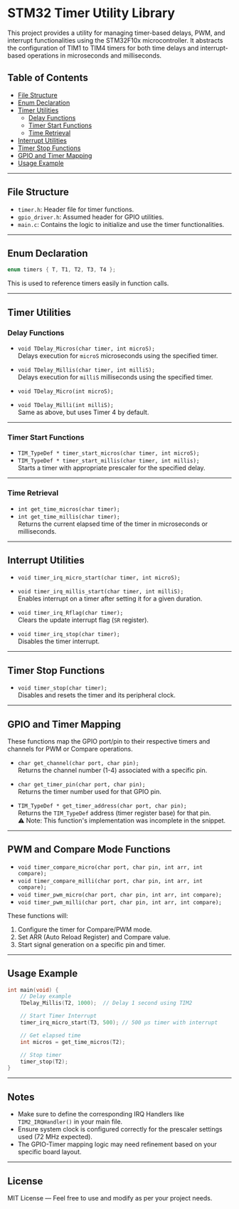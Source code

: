 # STM32 Timer Utility Library

This project provides a utility for managing timer-based delays, PWM, and interrupt functionalities using the STM32F10x microcontroller. It abstracts the configuration of TIM1 to TIM4 timers for both time delays and interrupt-based operations in microseconds and milliseconds.

## Table of Contents
- [File Structure](#file-structure)
- [Enum Declaration](#enum-declaration)
- [Timer Utilities](#timer-utilities)
  - [Delay Functions](#delay-functions)
  - [Timer Start Functions](#timer-start-functions)
  - [Time Retrieval](#time-retrieval)
- [Interrupt Utilities](#interrupt-utilities)
- [Timer Stop Functions](#timer-stop-functions)
- [GPIO and Timer Mapping](#gpio-and-timer-mapping)
- [Usage Example](#usage-example)

---

## File Structure

- `timer.h`: Header file for timer functions.
- `gpio_driver.h`: Assumed header for GPIO utilities.
- `main.c`: Contains the logic to initialize and use the timer functionalities.

---

## Enum Declaration

```c
enum timers { T, T1, T2, T3, T4 };
```

This is used to reference timers easily in function calls.

---

## Timer Utilities

### Delay Functions

- `void TDelay_Micros(char timer, int microS);`  
  Delays execution for `microS` microseconds using the specified timer.

- `void TDelay_Millis(char timer, int milliS);`  
  Delays execution for `milliS` milliseconds using the specified timer.

- `void TDelay_Micro(int microS);`  
- `void TDelay_Milli(int milliS);`  
  Same as above, but uses Timer 4 by default.

---

### Timer Start Functions

- `TIM_TypeDef * timer_start_micros(char timer, int microS);`  
- `TIM_TypeDef * timer_start_millis(char timer, int millis);`  
  Starts a timer with appropriate prescaler for the specified delay.

---

### Time Retrieval

- `int get_time_micros(char timer);`  
- `int get_time_millis(char timer);`  
  Returns the current elapsed time of the timer in microseconds or milliseconds.

---

## Interrupt Utilities

- `void timer_irq_micro_start(char timer, int microS);`  
- `void timer_irq_millis_start(char timer, int milliS);`  
  Enables interrupt on a timer after setting it for a given duration.

- `void timer_irq_Rflag(char timer);`  
  Clears the update interrupt flag (`SR` register).

- `void timer_irq_stop(char timer);`  
  Disables the timer interrupt.

---

## Timer Stop Functions

- `void timer_stop(char timer);`  
  Disables and resets the timer and its peripheral clock.

---

## GPIO and Timer Mapping

These functions map the GPIO port/pin to their respective timers and channels for PWM or Compare operations.

- `char get_channel(char port, char pin);`  
  Returns the channel number (1-4) associated with a specific pin.

- `char get_timer_pin(char port, char pin);`  
  Returns the timer number used for that GPIO pin.

- `TIM_TypeDef * get_timer_address(char port, char pin);`  
  Returns the `TIM_TypeDef` address (timer register base) for that pin.  
  ⚠️ Note: This function's implementation was incomplete in the snippet.

---

## PWM and Compare Mode Functions

- `void timer_compare_micro(char port, char pin, int arr, int compare);`  
- `void timer_compare_milli(char port, char pin, int arr, int compare);`  
- `void timer_pwm_micro(char port, char pin, int arr, int compare);`  
- `void timer_pwm_milli(char port, char pin, int arr, int compare);`  

These functions will:
1. Configure the timer for Compare/PWM mode.
2. Set ARR (Auto Reload Register) and Compare value.
3. Start signal generation on a specific pin and timer.

---

## Usage Example

```c
int main(void) {
    // Delay example
    TDelay_Millis(T2, 1000);  // Delay 1 second using TIM2

    // Start Timer Interrupt
    timer_irq_micro_start(T3, 500); // 500 µs timer with interrupt

    // Get elapsed time
    int micros = get_time_micros(T2);

    // Stop timer
    timer_stop(T2);
}
```

---

## Notes

- Make sure to define the corresponding IRQ Handlers like `TIM2_IRQHandler()` in your main file.
- Ensure system clock is configured correctly for the prescaler settings used (72 MHz expected).
- The GPIO-Timer mapping logic may need refinement based on your specific board layout.

---

## License

MIT License — Feel free to use and modify as per your project needs.
